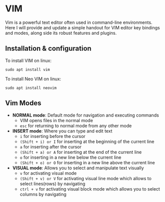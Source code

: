 # VIM
Vim is a powerful text editor often used in command-line environments.
Here I will provide and update a simple handout for VIM editor key bindings and modes, along side its robust features and plugins.

## Installation & configuration
To install VIM on linux:
```
sudo apt install vim
```
To install Neo VIM on linux:
```
sudo apt install neovim
```

## Vim Modes
- **NORMAL mode**: Default mode for navigation and executing commands
  - VIM opens files in the normal mode
  - ```esc``` for returning to normal mode from any other mode
- **INSERT mode**: Where you can type and edit text
  - ```i``` for inserting before the cursor
  - ```(Shift + i) or I``` for inserting at the beginning of the current line
  - ```a``` for inserting after the cursor
  - ```(Shift + a) or A``` for inserting at the end of the current line
  - ```o``` for inserting in a new line below the current line
  - ```(Shift + o) or O``` for inserting in a new line above the current line
- **VISUAL mode**: Allows you to select and manipulate text visually
  - ```v``` for activating visual mode
  - ```(Shift + v) or V``` for activating visual line mode which allows to select lines(rows) by navigating
  - ```ctrl + v``` for activating visual block mode which allows you to select columns by navigating
